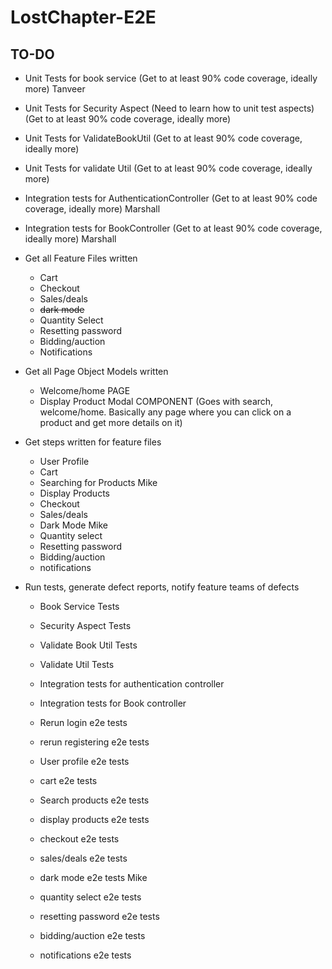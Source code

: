 # LostChapter-E2E

## TO-DO

* Unit Tests for book service (Get to at least 90% code coverage, ideally more)    Tanveer
* Unit Tests for Security Aspect (Need to learn how to unit test aspects) (Get to at least 90% code coverage, ideally more)
* Unit Tests for ValidateBookUtil (Get to at least 90% code coverage, ideally more)
* Unit Tests for validate Util  (Get to at least 90% code coverage, ideally more)

* Integration tests for AuthenticationController (Get to at least 90% code coverage, ideally more) Marshall
* Integration tests for BookController (Get to at least 90% code coverage, ideally more) Marshall

* Get all Feature Files written
	- Cart
	- Checkout
	- Sales/deals
	-  ~~dark mode~~
 	- Quantity Select
	- Resetting password
	- Bidding/auction
	- Notifications
	
* Get all Page Object Models written 
	- Welcome/home PAGE
	- Display Product Modal COMPONENT (Goes with search, welcome/home. Basically any page where you can click on a product and get more details on it) 
	
* Get steps written for feature files
	- User Profile
	- Cart
	- Searching for Products	Mike
	- Display Products
	- Checkout 
	- Sales/deals
	- Dark Mode 		Mike
	- Quantity select
	- Resetting password
	- Bidding/auction
	- notifications
	
* Run tests, generate defect reports, notify feature teams of defects
	- Book Service Tests
	- Security Aspect Tests
	- Validate Book Util Tests
	- Validate Util Tests
	- Integration tests for authentication controller
	- Integration tests for Book controller
	
	- Rerun login e2e tests
	- rerun registering e2e tests
	
	- User profile e2e tests
	- cart e2e tests
	- Search products e2e tests
	- display products e2e tests
	- checkout e2e tests
	- sales/deals e2e tests
	- dark mode e2e tests 	Mike
	- quantity select e2e tests
	- resetting password e2e tests
	- bidding/auction e2e tests
	- notifications e2e tests 
